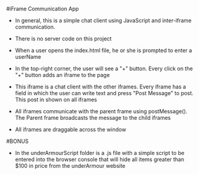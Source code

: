 #iFrame Communication App
+ In general, this is a simple chat client using JavaScript and inter-iframe communication. 

+ There is no server code on this project

+ When a user opens the index.html file, he or she is prompted to enter a userName

+ In the top-right corner, the user will see a "+" button. Every click on the "+" button adds an iframe to the page

+ This iframe is a chat client with the other iframes. Every iframe has a field in which the user can write text  and press "Post Message" to post. This post in shown on all iframes 

+ All iframes communicate with the parent frame using postMessage(). The Parent frame broadcasts the message to the child iframes

+ All iframes are draggable across the window

#BONUS
+ In the underArmourScript folder is a .js file with a simple script to be entered into the browser console that will hide all items greater than $100 in price from the underArmour website

